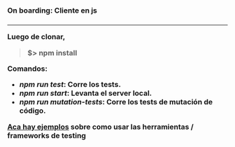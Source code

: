<h3>On boarding: Cliente en js<h3/>

---- 

Luego de clonar, 

> $> npm install

Comandos:

 - _npm run test_: Corre los tests.
 - _npm run start_: Levanta el server local.
 - _npm run mutation-tests_: Corre los tests de mutación de código.
 
[Aca hay ejemplos](./test/example.js) sobre como usar las herramientas / frameworks de testing
